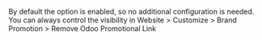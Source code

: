 By default the option is enabled, so no additional configuration is
needed. You can always control the visibility in Website \> Customize \>
Brand Promotion \> Remove Odoo Promotional Link
